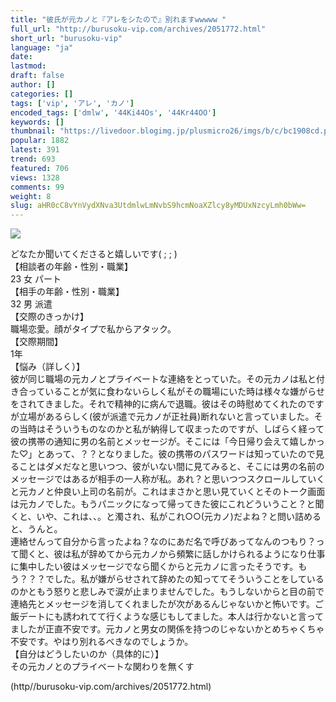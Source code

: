 ```yaml
---
title: "彼氏が元カノと『アレをシたので』別れますwwwww "
full_url: "http://burusoku-vip.com/archives/2051772.html"
short_url: "burusoku-vip"
language: "ja"
date: 
lastmod: 
draft: false
author: []
categories: []
tags: ['vip', 'アレ', 'カノ']
encoded_tags: ['dmlw', '44Ki44Os', '44Kr44OO']
keywords: []
thumbnail: "https://livedoor.blogimg.jp/plusmicro26/imgs/b/c/bc1908cd.png"
popular: 1882
latest: 391
trend: 693
featured: 706
views: 1328
comments: 99
weight: 8
slug: aHR0cC8vYnVydXNva3UtdmlwLmNvbS9hcmNoaXZlcy8yMDUxNzcyLmh0bWw=
---
```


![](https://livedoor.blogimg.jp/plusmicro26/imgs/b/c/bc1908cd.png)

<div><p> どなたか聞いてくださると嬉しいです( ; ; ) <br> 【相談者の年齢・性別・職業】 <br> 23 女 パート <br> 【相手の年齢・性別・職業】 <br> 32 男 派遣 <br> 【交際のきっかけ】 <br> 職場恋愛。顔がタイプで私からアタック。 <br> 【交際期間】 <br> 1年 <br> 【悩み（詳しく）】 <br> 彼が同じ職場の元カノとプライベートな連絡をとっていた。その元カノは私と付き合っていることが気に食わないらしく私がその職場にいた時は様々な嫌がらせをされてきました。それで精神的に病んで退職。彼はその時慰めてくれたのですが立場があるらしく(彼が派遣で元カノが正社員)断れないと言っていました。その当時はそういうものなのかと私が納得して収まったのですが、しばらく経って彼の携帯の通知に男の名前とメッセージが。そこには「今日帰り会えて嬉しかった♡」とあって、？？となりました。彼の携帯のパスワードは知っていたので見ることはダメだなと思いつつ、彼がいない間に見てみると、そこには男の名前のメッセージではあるが相手の一人称が私。あれ？と思いつつスクロールしていくと元カノと仲良い上司の名前が。これはまさかと思い見ていくとそのトーク画面は元カノでした。もうパニックになって帰ってきた彼にこれどういうこと？と聞くと、いや、これは、、。と濁され、私がこれ○○(元カノ)だよね？と問い詰めると、うんと。 <br> 連絡せんって自分から言ったよね？なのにあだ名で呼びあってなんのつもり？って聞くと、彼は私が辞めてから元カノから頻繁に話しかけられるようになり仕事に集中したい彼はメッセージでなら聞くからと元カノに言ったそうです。もう？？？でした。私が嫌がらせされて辞めたの知っててそういうことをしているのかともう怒りと悲しみで涙が止まりませんでした。もうしないからと目の前で連絡先とメッセージを消してくれましたが次があるんじゃないかと怖いです。ご飯デートにも誘われてて行くような感じもしてました。本人は行かないと言ってましたが正直不安です。元カノと男女の関係を持つのじゃないかとめちゃくちゃ不安です。やはり別れるべきなのでしょうか。 <br> 【自分はどうしたいのか（具体的に）】 <br> その元カノとのプライベートな関わりを無くす </p></div>

(http//burusoku-vip.com/archives/2051772.html)
